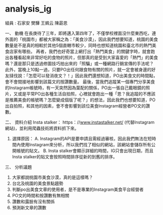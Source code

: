 # analysis_ig
組員 : 石家安 樊驊 王姵云 陳勗恩

一、	動機
在長庚待了三年，即將邁入第四年了，不僅學校裡面沒什麼東西吃，連外面的「桃園市」都被大家稱之為：「美食沙漠」，因此我們想要知道，桃園的美食數量是不是真的相較於其他5個直轄市較少，同時也想知道桃園和臺北市的熱門美食店家有哪些。
再者，我們也好奇當上網打出「熱門美食」的關鍵字時，就會跑出各種看起來非常好吃的食物的照片，但那真的是受到大家喜愛的「熱門」的美食嗎？還是那只是透過修圖技巧拍出來的「照騙」或一種網路行銷宣傳的手法呢？
此外，當晚上10點一過，只要PO出任何跟食物有關的照片，就一定會被身邊的好友撻伐說：「怎麼可以發消夜文？！」因此我們還想知道，PO出美食文的時間點，會不會間接地影響到該篇文的按讚數量。
最後，當我們追蹤某一個專門分享美食的Instagram帳號時，有一天突然因為葉配的關係，PO出一張自己戴眼鏡的照片，又或是平常PO出各種生活自拍照，心裡就會跑出一種「恩？我追蹤的不應該是推薦美食的帳號嗎？怎麼變成個版了呢？」的想法，因此我們也想要知道，PO出自拍照，和其他的因素，會不會影響到該位美食Instagram經營者PO文的讚數。

二、	資料介紹
Insta stalker： https：//www.instastalker.net/ (代替Instagram網站)，並利用爬蟲技術將資料抓下來。
1.	選擇原因：
A.	Instagram的API是要申請且需經過審核，因此我們無法在短時間內使用Instagram來分析，所以我們找了相似的網站，該網站會儲存所有公開帳號的貼文。
B.	Insta stalker會顯示詳細的時間，IG只會出現日期，而且Insta stalker的貼文會按照時間排序從新的到舊的排序。

三、	分析議題
1.	大家都說桃園市美食沙漠，真的是這樣嗎？
2.  台北及桃園的美食景點趨勢
3. 判斷po出美食文章的使用者，是不是專業的Instagram美食平台經營者
4. PO文的時間和按讚數有無相關
5. 讚數和露臉有沒有關係
6. 預測新文章的讚數
